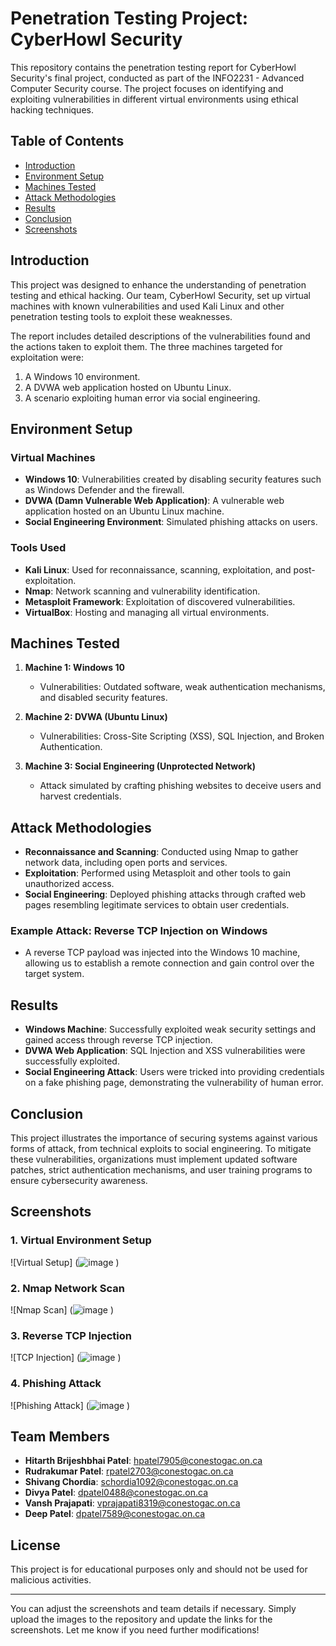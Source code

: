 # Penetration Testing Project: CyberHowl Security

This repository contains the penetration testing report for CyberHowl Security's final project, conducted as part of the INFO2231 - Advanced Computer Security course. The project focuses on identifying and exploiting vulnerabilities in different virtual environments using ethical hacking techniques.

## Table of Contents
- [Introduction](#introduction)
- [Environment Setup](#environment-setup)
- [Machines Tested](#machines-tested)
- [Attack Methodologies](#attack-methodologies)
- [Results](#results)
- [Conclusion](#conclusion)
- [Screenshots](#screenshots)

## Introduction
This project was designed to enhance the understanding of penetration testing and ethical hacking. Our team, CyberHowl Security, set up virtual machines with known vulnerabilities and used Kali Linux and other penetration testing tools to exploit these weaknesses.

The report includes detailed descriptions of the vulnerabilities found and the actions taken to exploit them. The three machines targeted for exploitation were:
1. A Windows 10 environment.
2. A DVWA web application hosted on Ubuntu Linux.
3. A scenario exploiting human error via social engineering.

## Environment Setup

### Virtual Machines
- **Windows 10**: Vulnerabilities created by disabling security features such as Windows Defender and the firewall.
- **DVWA (Damn Vulnerable Web Application)**: A vulnerable web application hosted on an Ubuntu Linux machine.
- **Social Engineering Environment**: Simulated phishing attacks on users.

### Tools Used
- **Kali Linux**: Used for reconnaissance, scanning, exploitation, and post-exploitation.
- **Nmap**: Network scanning and vulnerability identification.
- **Metasploit Framework**: Exploitation of discovered vulnerabilities.
- **VirtualBox**: Hosting and managing all virtual environments.

## Machines Tested

1. **Machine 1: Windows 10**
   - Vulnerabilities: Outdated software, weak authentication mechanisms, and disabled security features.
   
2. **Machine 2: DVWA (Ubuntu Linux)**
   - Vulnerabilities: Cross-Site Scripting (XSS), SQL Injection, and Broken Authentication.

3. **Machine 3: Social Engineering (Unprotected Network)**
   - Attack simulated by crafting phishing websites to deceive users and harvest credentials.

## Attack Methodologies

- **Reconnaissance and Scanning**: Conducted using Nmap to gather network data, including open ports and services.
- **Exploitation**: Performed using Metasploit and other tools to gain unauthorized access.
- **Social Engineering**: Deployed phishing attacks through crafted web pages resembling legitimate services to obtain user credentials.

### Example Attack: Reverse TCP Injection on Windows
- A reverse TCP payload was injected into the Windows 10 machine, allowing us to establish a remote connection and gain control over the target system.

## Results

- **Windows Machine**: Successfully exploited weak security settings and gained access through reverse TCP injection.
- **DVWA Web Application**: SQL Injection and XSS vulnerabilities were successfully exploited.
- **Social Engineering Attack**: Users were tricked into providing credentials on a fake phishing page, demonstrating the vulnerability of human error.

## Conclusion
This project illustrates the importance of securing systems against various forms of attack, from technical exploits to social engineering. To mitigate these vulnerabilities, organizations must implement updated software patches, strict authentication mechanisms, and user training programs to ensure cybersecurity awareness.

## Screenshots

### 1. Virtual Environment Setup
![Virtual Setup]
(![image](https://github.com/user-attachments/assets/89245ce3-1faf-485f-9c2f-ac9055fe17e0)
)

### 2. Nmap Network Scan
![Nmap Scan]
(![image](https://github.com/user-attachments/assets/e82c4fb0-f0b0-4dbe-b9f6-f4990fbd851e)
)

### 3. Reverse TCP Injection
![TCP Injection]
(![image](https://github.com/user-attachments/assets/924d4b1a-9e8c-46e0-8006-0e00ff376cda)
)

### 4. Phishing Attack
![Phishing Attack]
(![image](https://github.com/user-attachments/assets/5f73b587-f1c6-41ac-bdd3-d84d66358ac1)
)

## Team Members
- **Hitarth Brijeshbhai Patel**: hpatel7905@conestogac.on.ca
- **Rudrakumar Patel**: rpatel2703@conestogac.on.ca
- **Shivang Chordia**: schordia1092@conestogac.on.ca
- **Divya Patel**: dpatel0488@conestogac.on.ca
- **Vansh Prajapati**: vprajapati8319@conestogac.on.ca
- **Deep Patel**: dpatel7589@conestogac.on.ca

## License
This project is for educational purposes only and should not be used for malicious activities.

---

You can adjust the screenshots and team details if necessary. Simply upload the images to the repository and update the links for the screenshots. Let me know if you need further modifications!
